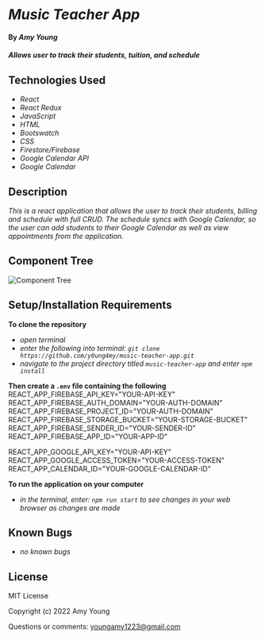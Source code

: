 # _Music Teacher App_

#### By _**Amy Young**_

#### _Allows user to track their students, tuition, and schedule_

## Technologies Used

* _React_
* _React Redux_
* _JavaScript_
* _HTML_
* _Bootswatch_
* _CSS_
* _Firestore/Firebase_
* _Google Calendar API_
* _Google Calendar_

## Description

_This is a react application that allows the user to track their students, billing and schedule with full CRUD. The schedule syncs with Google Calendar, so the user can add students to their Google Calendar as well as view appointments from the application._

## Component Tree

![Component Tree](https://github.com/y0ung4my/Music-Teacher-Manager/blob/main/music-teacher-app/Teacher-Manager-App.drawio.png)

## Setup/Installation Requirements

**To clone the repository**
* _open terminal_
* _enter the following into terminal: `git clone https://github.com/y0ung4my/music-teacher-app.git`_
* _navigate to the project directory titled `music-teacher-app` and enter `npm install`_

**Then create a `.env` file containing the following**
REACT_APP_FIREBASE_API_KEY="YOUR-API-KEY"
REACT_APP_FIREBASE_AUTH_DOMAIN="YOUR-AUTH-DOMAIN"
REACT_APP_FIREBASE_PROJECT_ID="YOUR-AUTH-DOMAIN"
REACT_APP_FIREBASE_STORAGE_BUCKET="YOUR-STORAGE-BUCKET"
REACT_APP_FIREBASE_SENDER_ID="YOUR-SENDER-ID"
REACT_APP_FIREBASE_APP_ID="YOUR-APP-ID"


REACT_APP_GOOGLE_API_KEY="YOUR-API-KEY"
REACT_APP_GOOGLE_ACCESS_TOKEN="YOUR-ACCESS-TOKEN"
REACT_APP_CALENDAR_ID="YOUR-GOOGLE-CALENDAR-ID"

**To run the application on your computer**
* _in the terminal, enter: `npm run start` to see changes in your web browser as changes are made_

## Known Bugs

* _no known bugs_

## License

MIT License

Copyright (c) 2022 Amy Young

Questions or comments: youngamy1223@gmail.com
